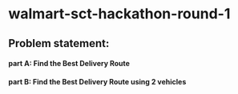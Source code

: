 # walmart-sct-hackathon-round-1
## Problem statement:
#### part A: Find the Best Delivery Route
#### part B: Find the Best Delivery Route using 2 vehicles
